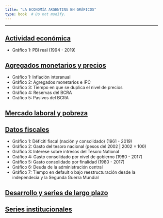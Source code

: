 ```yaml
---
title: "LA ECONOMÍA ARGENTINA EN GRÁFICOS"
type: book  # Do not modify.
---
```


---

## [Actividad económica](https://www.elhubeconomico.com/graficos/01_actividad_economica/)

* Gráfico 1: PBI real (1994 - 2019)

## [Agregados monetarios y precios](https://www.elhubeconomico.com/graficos/02_agregados_monetarios/)

* Gráfico 1: Inflación interanual
* Gráfico 2: Agregados monetarios e IPC
* Gráfico 3: Tiempo en que se duplica el nivel de precios
* Gráfico 4: Reservas del BCRA
* Gráfico 5: Pasivos del BCRA

## [Mercado laboral y pobreza](https://www.elhubeconomico.com/graficos/03_desempleo_pobreza/)

## [Datos fiscales](https://www.elhubeconomico.com/graficos/04_datos_fiscales/)

* Gráfico 1: Déficiti fiscal (nación y consolidado) (1961 - 2019)
* Gráfico 2: Gasto del tesoro nacional (pesos del 2002 | 2002 = 100)
* Gráfico 3: Interese sobre intresos del Tesoro National
* Gráfico 4: Gasto consolidado por nivel de gobierno (1980 - 2017)
* Gráfico 5: Gasto consolidado por finalidad (1980 - 2017)
* Gráfico 6: Deuda de la administración central
* Gráfico 7: Tiempo en default o bajo reestructuración desde la independecia y la Segunda Guerra Mundial

## [Desarrollo y series de largo plazo](https://www.elhubeconomico.com/graficos/05_desarrollo/)

## [Series institucionales](https://www.elhubeconomico.com/graficos/06_instituciones/)
